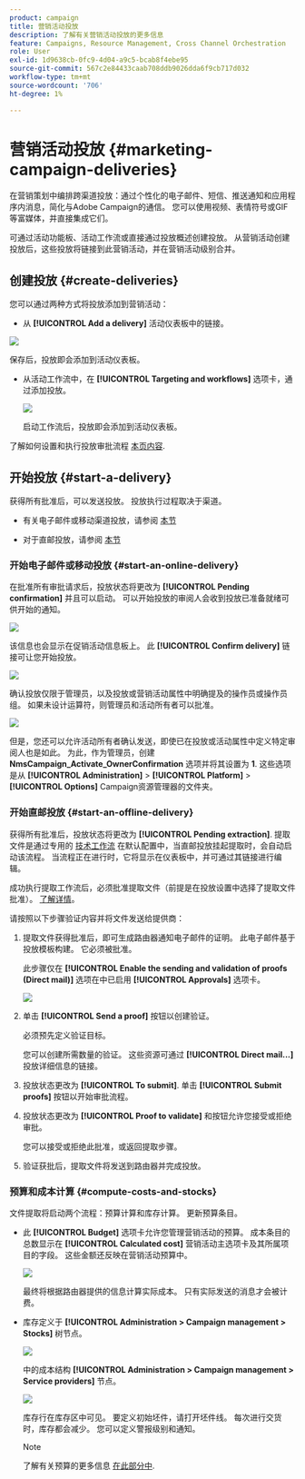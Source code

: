 ```yaml
---
product: campaign
title: 营销活动投放
description: 了解有关营销活动投放的更多信息
feature: Campaigns, Resource Management, Cross Channel Orchestration
role: User
exl-id: 1d9638cb-0fc9-4d04-a9c5-bcab8f4ebe95
source-git-commit: 567c2e84433caab708ddb9026dda6f9cb717d032
workflow-type: tm+mt
source-wordcount: '706'
ht-degree: 1%

---
```


# 营销活动投放 {#marketing-campaign-deliveries}

在营销策划中编排跨渠道投放：通过个性化的电子邮件、短信、推送通知和应用程序内消息，简化与Adobe Campaign的通信。 您可以使用视频、表情符号或GIF等富媒体，并直接集成它们。

可通过活动功能板、活动工作流或直接通过投放概述创建投放。 从营销活动创建投放后，这些投放将链接到此营销活动，并在营销活动级别合并。

## 创建投放 {#create-deliveries}

您可以通过两种方式将投放添加到营销活动：

* 从 **[!UICONTROL Add a delivery]** 活动仪表板中的链接。

![](assets/campaign_op_add_delivery.png)

保存后，投放即会添加到活动仪表板。

* 从活动工作流中，在 **[!UICONTROL Targeting and workflows]** 选项卡，通过添加投放。

  ![](assets/campaign-wf-delivery.png)

  启动工作流后，投放即会添加到活动仪表板。

了解如何设置和执行投放审批流程 [本页内容](marketing-campaign-approval.md).

## 开始投放 {#start-a-delivery}

获得所有批准后，可以发送投放。 投放执行过程取决于渠道。

* 有关电子邮件或移动渠道投放，请参阅 [本节](#start-an-online-delivery)

* 对于直邮投放，请参阅 [本节](#start-an-offline-delivery)

### 开始电子邮件或移动投放 {#start-an-online-delivery}

在批准所有审批请求后，投放状态将更改为 **[!UICONTROL Pending confirmation]** 并且可以启动。 可以开始投放的审阅人会收到投放已准备就绪可供开始的通知。

![](assets/confirm-delivery.png)

该信息也会显示在促销活动信息板上。 此 **[!UICONTROL Confirm delivery]** 链接可让您开始投放。

![](assets/confirm-delivery-from-dashboard.png)

确认投放仅限于管理员，以及投放或营销活动属性中明确提及的操作员或操作员组。 如果未设计运算符，则管理员和活动所有者可以批准。

![](assets/select-delivery-reviewers.png)

但是，您还可以允许活动所有者确认发送，即使已在投放或活动属性中定义特定审阅人也是如此。 为此，作为管理员，创建 **NmsCampaign_Activate_OwnerConfirmation** 选项并将其设置为 **1**. 这些选项是从 **[!UICONTROL Administration]** > **[!UICONTROL Platform]** > **[!UICONTROL Options]** Campaign资源管理器的文件夹。


### 开始直邮投放 {#start-an-offline-delivery}

获得所有批准后，投放状态将更改为 **[!UICONTROL Pending extraction]**. 提取文件是通过专用的 [技术工作流](../workflow/technical-workflows.md) 在默认配置中，当直邮投放挂起提取时，会自动启动该流程。 当流程正在进行时，它将显示在仪表板中，并可通过其链接进行编辑。

成功执行提取工作流后，必须批准提取文件（前提是在投放设置中选择了提取文件批准）。 [了解详情](marketing-campaign-approval.md#approving-an-extraction-file)。

请按照以下步骤验证内容并将文件发送给提供商：

1. 提取文件获得批准后，即可生成路由器通知电子邮件的证明。 此电子邮件基于投放模板构建。 它必须被批准。

   此步骤仅在 **[!UICONTROL Enable the sending and validation of proofs (Direct mail)]** 选项在中已启用 **[!UICONTROL Approvals]** 选项卡。

   ![](assets/enable-proof-validation.png)

1. 单击 **[!UICONTROL Send a proof]** 按钮以创建验证。

   必须预先定义验证目标。

   您可以创建所需数量的验证。 这些资源可通过 **[!UICONTROL Direct mail...]** 投放详细信息的链接。

1. 投放状态更改为 **[!UICONTROL To submit]**. 单击 **[!UICONTROL Submit proofs]** 按钮以开始审批流程。

1. 投放状态更改为 **[!UICONTROL Proof to validate]** 和按钮允许您接受或拒绝审批。

   您可以接受或拒绝此批准，或返回提取步骤。

1. 验证获批后，提取文件将发送到路由器并完成投放。

### 预算和成本计算 {#compute-costs-and-stocks}

文件提取将启动两个流程：预算计算和库存计算。 更新预算条目。

* 此 **[!UICONTROL Budget]** 选项卡允许您管理营销活动的预算。 成本条目的总数显示在 **[!UICONTROL Calculated cost]** 营销活动主选项卡及其所属项目的字段。 这些金额还反映在营销活动预算中。

  ![](assets/campaign-budget-tab.png)

  最终将根据路由器提供的信息计算实际成本。 只有实际发送的消息才会被计费。

* 库存定义于 **[!UICONTROL Administration > Campaign management > Stocks]** 树节点。

  ![](assets/campaign-stocks.png)

  中的成本结构 **[!UICONTROL Administration > Campaign management > Service providers]** 节点。

  ![](assets/campaign-service-providers.png)

  库存行在库存区中可见。 要定义初始坯件，请打开坯件线。 每次进行交货时，库存都会减少。 您可以定义警报级别和通知。


  >[!NOTE]
  >
  >了解有关预算的更多信息 [在此部分中](providers--stocks-and-budgets.md).
